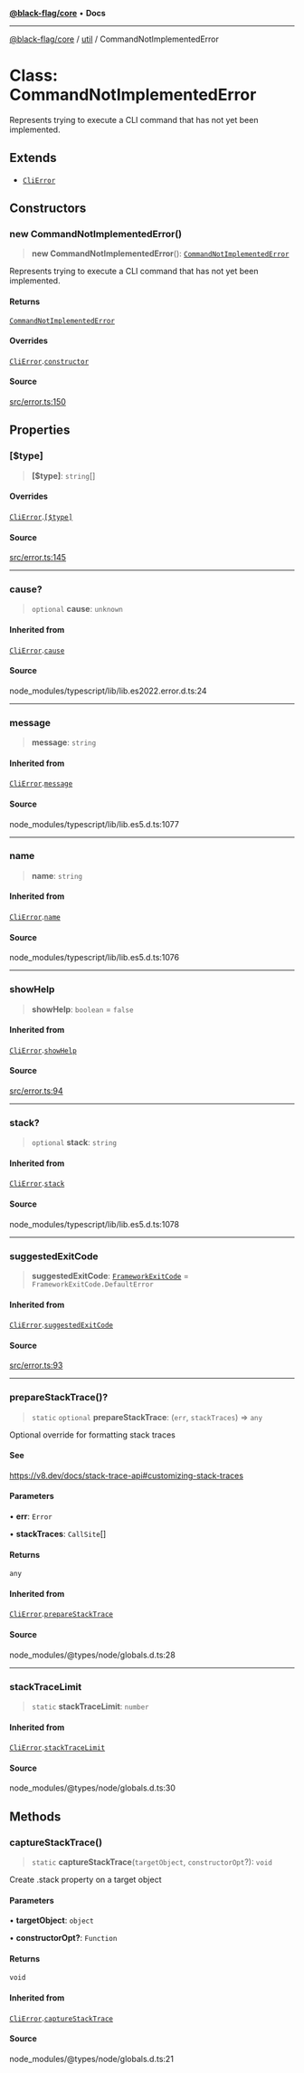 [**@black-flag/core**](../../README.md) • **Docs**

***

[@black-flag/core](../../README.md) / [util](../README.md) / CommandNotImplementedError

# Class: CommandNotImplementedError

Represents trying to execute a CLI command that has not yet been implemented.

## Extends

- [`CliError`](../../index/classes/CliError.md)

## Constructors

### new CommandNotImplementedError()

> **new CommandNotImplementedError**(): [`CommandNotImplementedError`](CommandNotImplementedError.md)

Represents trying to execute a CLI command that has not yet been
implemented.

#### Returns

[`CommandNotImplementedError`](CommandNotImplementedError.md)

#### Overrides

[`CliError`](../../index/classes/CliError.md).[`constructor`](../../index/classes/CliError.md#constructors)

#### Source

[src/error.ts:150](https://github.com/Xunnamius/black-flag/blob/078357b0a89baf1ca6264881df1614997567a0db/src/error.ts#L150)

## Properties

### \[$type\]

> **\[$type\]**: `string`[]

#### Overrides

[`CliError`](../../index/classes/CliError.md).[`[$type]`](../../index/classes/CliError.md#%5B$type%5D)

#### Source

[src/error.ts:145](https://github.com/Xunnamius/black-flag/blob/078357b0a89baf1ca6264881df1614997567a0db/src/error.ts#L145)

***

### cause?

> `optional` **cause**: `unknown`

#### Inherited from

[`CliError`](../../index/classes/CliError.md).[`cause`](../../index/classes/CliError.md#cause)

#### Source

node\_modules/typescript/lib/lib.es2022.error.d.ts:24

***

### message

> **message**: `string`

#### Inherited from

[`CliError`](../../index/classes/CliError.md).[`message`](../../index/classes/CliError.md#message)

#### Source

node\_modules/typescript/lib/lib.es5.d.ts:1077

***

### name

> **name**: `string`

#### Inherited from

[`CliError`](../../index/classes/CliError.md).[`name`](../../index/classes/CliError.md#name)

#### Source

node\_modules/typescript/lib/lib.es5.d.ts:1076

***

### showHelp

> **showHelp**: `boolean` = `false`

#### Inherited from

[`CliError`](../../index/classes/CliError.md).[`showHelp`](../../index/classes/CliError.md#showhelp)

#### Source

[src/error.ts:94](https://github.com/Xunnamius/black-flag/blob/078357b0a89baf1ca6264881df1614997567a0db/src/error.ts#L94)

***

### stack?

> `optional` **stack**: `string`

#### Inherited from

[`CliError`](../../index/classes/CliError.md).[`stack`](../../index/classes/CliError.md#stack)

#### Source

node\_modules/typescript/lib/lib.es5.d.ts:1078

***

### suggestedExitCode

> **suggestedExitCode**: [`FrameworkExitCode`](../../index/enumerations/FrameworkExitCode.md) = `FrameworkExitCode.DefaultError`

#### Inherited from

[`CliError`](../../index/classes/CliError.md).[`suggestedExitCode`](../../index/classes/CliError.md#suggestedexitcode)

#### Source

[src/error.ts:93](https://github.com/Xunnamius/black-flag/blob/078357b0a89baf1ca6264881df1614997567a0db/src/error.ts#L93)

***

### prepareStackTrace()?

> `static` `optional` **prepareStackTrace**: (`err`, `stackTraces`) => `any`

Optional override for formatting stack traces

#### See

https://v8.dev/docs/stack-trace-api#customizing-stack-traces

#### Parameters

• **err**: `Error`

• **stackTraces**: `CallSite`[]

#### Returns

`any`

#### Inherited from

[`CliError`](../../index/classes/CliError.md).[`prepareStackTrace`](../../index/classes/CliError.md#preparestacktrace)

#### Source

node\_modules/@types/node/globals.d.ts:28

***

### stackTraceLimit

> `static` **stackTraceLimit**: `number`

#### Inherited from

[`CliError`](../../index/classes/CliError.md).[`stackTraceLimit`](../../index/classes/CliError.md#stacktracelimit)

#### Source

node\_modules/@types/node/globals.d.ts:30

## Methods

### captureStackTrace()

> `static` **captureStackTrace**(`targetObject`, `constructorOpt`?): `void`

Create .stack property on a target object

#### Parameters

• **targetObject**: `object`

• **constructorOpt?**: `Function`

#### Returns

`void`

#### Inherited from

[`CliError`](../../index/classes/CliError.md).[`captureStackTrace`](../../index/classes/CliError.md#capturestacktrace)

#### Source

node\_modules/@types/node/globals.d.ts:21
